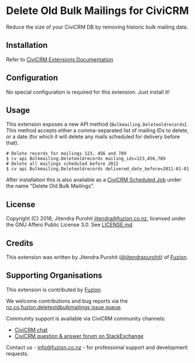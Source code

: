 # Delete Old Bulk Mailings for CiviCRM

Reduce the size of your CiviCRM DB by removing historic bulk mailing data.

## Installation

Refer to [CiviCRM Extensions Documentation](https://docs.civicrm.org/user/en/latest/introduction/extensions/)

## Configuration

No special configuration is required for this extension. Just install it!

## Usage

This extension exposes a new API method (`Bulkmailing.Deleteoldrecords`). This method accepts either a comma-separated list of mailing IDs to delete, or a date (for which it will delete any mails scheduled for delivery before that).

```text
# Delete records for mailings 123, 456 and 789
$ cv api Bulkmailing.Deleteoldrecords mailing_ids=123,456,789
# Delete all mailings scheduled before 2012
$ cv api Bulkmailing.Deleteoldrecords delivered_date_before=2011-01-01
```

After installation this is also available as a [CiviCRM Scheduled Job](https://docs.civicrm.org/sysadmin/en/latest/setup/jobs/) under the name "Delete Old Bulk Mailings".

## License

Copyright (C) 2018, Jitendra Purohit <jitendra@fuzion.co.nz>, licensed under the GNU Affero Public License 3.0. See [LICENSE.md](LICENSE.md).

## Credits

This extension was written by Jitendra Purohit ([@jitendrapurohit](https://github.com/jitendrapurohit)) of [Fuzion](https://www.fuzion.co.nz).

## Supporting Organisations

This extension is contributed by [Fuzion](https://www.fuzion.co.nz).

We welcome contributions and bug reports via the [nz.co.fuzion.deleteoldbulkmailings issue queue](https://github.com/fuzionnz/nz.co.fuzion.deleteoldbulkmailings/issues).

Community support is available via CiviCRM community channels:

* [CiviCRM chat](https://chat.civicrm.org)
* [CiviCRM question & answer forum on StackExchange](https://civicrm.stackexchange.com/)

Contact us - [info@fuzion.co.nz](mailto:info@fuzion.co.nz) - for professional support and development requests.